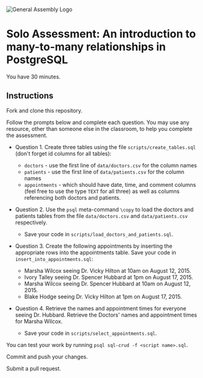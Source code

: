 ![General Assembly Logo](http://i.imgur.com/ke8USTq.png)

# Solo Assessment:  An introduction to many-to-many relationships in PostgreSQL

You have 30 minutes.

## Instructions

Fork and clone this repository.

Follow the prompts below and complete each question.  You may use any resource, other than someone else in the classroom, to help you complete the assessment.

- Question 1. Create three tables using the file `scripts/create_tables.sql` (don't forget id columns for all tables):
  +  `doctors` - use the first line of `data/doctors.csv` for the column names
  +  `patients` - use the first line of `data/patients.csv` for the column names
  +  `appointments` - which should have date, time, and comment columns (feel free to use the type `TEXT` for all three) as well as columns referencing both doctors and patients.

- Question 2. Use the `psql` meta-command `\copy` to load the doctors and patients tables from the file `data/doctors.csv` and `data/patients.csv` respectively.
  + Save your code in `scripts/load_doctors_and_patients.sql`.

- Question 3. Create the following appointments by inserting the appropriate rows into the appointments table. Save your code in `insert_into_appointments.sql`:
  + Marsha Wilcox seeing Dr. Vicky Hilton at 10am on August 12, 2015.
  + Ivory Talley seeing Dr. Spencer Hubbard at 1pm on August 17, 2015.
  + Marsha Wilcox seeing Dr. Spencer Hubbard at 10am on August 12, 2015.
  + Blake Hodge seeing Dr. Vicky Hilton at 1pm on August 17, 2015.

- Question 4. Retrieve the names and appointment times for everyone seeing Dr. Hubbard.  Retrieve the Doctors' names and appointment times for Marsha Wilcox.
  + Save your code in `scripts/select_appointments.sql`.

You can test your work by running `psql sql-crud -f <script name>.sql`.

Commit and push your changes.

Submit a pull request.
